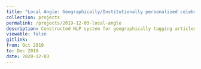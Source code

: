 ```yaml
---
title: "Local Angle: Geographically/Institutionally personalized celebrity news feed"
collection: projects 
permalink: /projects/2019-12-03-local-angle
description: Constructed NLP system for geographically tagging articles of locally famous people to their birth city and/or alma mater. Created robust NER in Python, managed database server, and designed aesthetic UI for the personalized news feed
viewable: false
gitlink: 
from: Oct 2019
to: Dec 2019 
date: 2020-12-03
---
```

